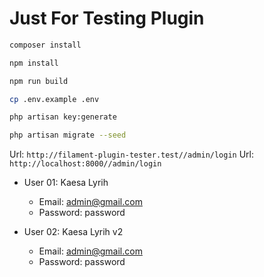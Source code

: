 # Just For Testing Plugin

```bash
composer install
```

```bash
npm install
```

```bash
npm run build
```

```bash
cp .env.example .env
```

```bash
php artisan key:generate
```

```bash
php artisan migrate --seed
```

Url: `http://filament-plugin-tester.test//admin/login`
Url: `http://localhost:8000//admin/login`

- User 01: Kaesa Lyrih
  - Email: admin@gmail.com
  - Password: password

- User 02: Kaesa Lyrih v2
  - Email: admin@gmail.com
  - Password: password
